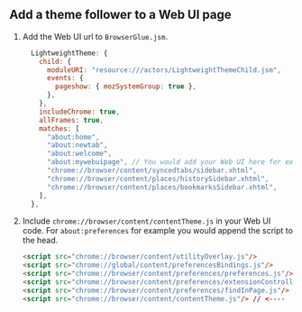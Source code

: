 ## Add a theme follower to a Web UI page

1. Add the Web UI url to `BrowserGlue.jsm`.
    ```js
      LightweightTheme: {
        child: {
          moduleURI: "resource:///actors/LightweightThemeChild.jsm",
          events: {
            pageshow: { mozSystemGroup: true },
          },
        },
        includeChrome: true,
        allFrames: true,
        matches: [
          "about:home",
          "about:newtab",
          "about:welcome",
          "about:mywebuipage", // You would add your Web UI here for example
          "chrome://browser/content/syncedtabs/sidebar.xhtml",
          "chrome://browser/content/places/historySidebar.xhtml",
          "chrome://browser/content/places/bookmarksSidebar.xhtml",
        ],
      },
     ```
     
2. Include `chrome://browser/content/contentTheme.js` in your Web UI code.
     For `about:preferences` for example you would append the script to the head.
      ```html
      <script src="chrome://browser/content/utilityOverlay.js"/>
      <script src="chrome://global/content/preferencesBindings.js"/>
      <script src="chrome://browser/content/preferences/preferences.js"/>
      <script src="chrome://browser/content/preferences/extensionControlled.js"/>
      <script src="chrome://browser/content/preferences/findInPage.js"/>
      <script src="chrome://browser/content/contentTheme.js"/> // <----
      ```
